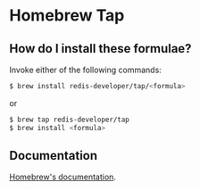 # Homebrew Tap

## How do I install these formulae?
Invoke either of the following commands:

```sh
$ brew install redis-developer/tap/<formula>
```

or

```sh
$ brew tap redis-developer/tap
$ brew install <formula>
```

## Documentation
[Homebrew's documentation](https://docs.brew.sh).
